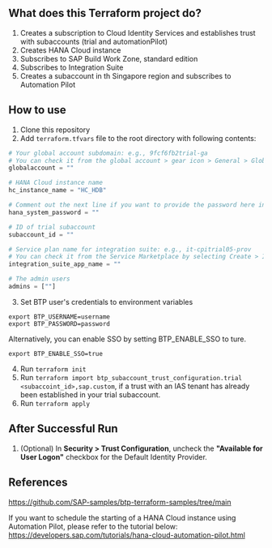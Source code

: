 ## What does this Terraform project do?
1. Creates a subscription to Cloud Identity Services and establishes trust with subaccounts (trial and automationPilot)
1. Creates HANA Cloud instance
2. Subscribes to SAP Build Work Zone, standard edition
3. Subscribes to Integration Suite
4. Creates a subaccount in th Singapore region and subscribes to Automation Pilot

## How to use
1. Clone this repository
2. Add `terraform.tfvars` file to the root directory with following contents:
```terraform
# Your global account subdomain: e.g., 9fcf6fb2trial-ga
# You can check it from the global account > gear icon > General > Global Account Subdomain
globalaccount = ""

# HANA Cloud instance name
hc_instance_name = "HC_HDB"

# Comment out the next line if you want to provide the password here instead of typing it in the console (not recommended for security reasons)
hana_system_password = ""

# ID of trial subaccount
subaccount_id = ""

# Service plan name for integration suite: e.g., it-cpitrial05-prov
# You can check it from the Service Marketplace by selecting Create > Integration Suite
integration_suite_app_name = ""

# The admin users
admins = [""]
```
3. Set BTP user's credentials to environment variables
```
export BTP_USERNAME=username
export BTP_PASSWORD=password
```
Alternatively, you can enable SSO by setting BTP_ENABLE_SSO to ture.
```
export BTP_ENABLE_SSO=true
```

4. Run `terraform init`
5. Run `terraform import btp_subaccount_trust_configuration.trial <subaccoint_id>,sap.custom`, if a trust with an IAS tenant has already been established in your trial subaccount.
6. Run `terraform apply`

## After Successful Run
1. (Optional) In **Security > Trust Configuration**, uncheck the **"Available for User Logon"**  checkbox for the Default Identity Provider.

## References
https://github.com/SAP-samples/btp-terraform-samples/tree/main

If you want to schedule the starting of a HANA Cloud instance using Automation Pilot, please refer to the tutorial below:
https://developers.sap.com/tutorials/hana-cloud-automation-pilot.html
